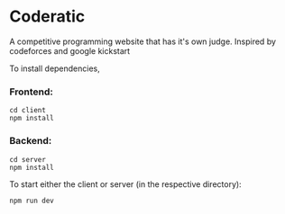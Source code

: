 # Coderatic
A competitive programming website that has it's own judge. Inspired by codeforces and google kickstart

To install dependencies,
### Frontend:
```
cd client
npm install
```
### Backend:
```
cd server
npm install
```
To start either the client or server (in the respective directory):
```
npm run dev
```
